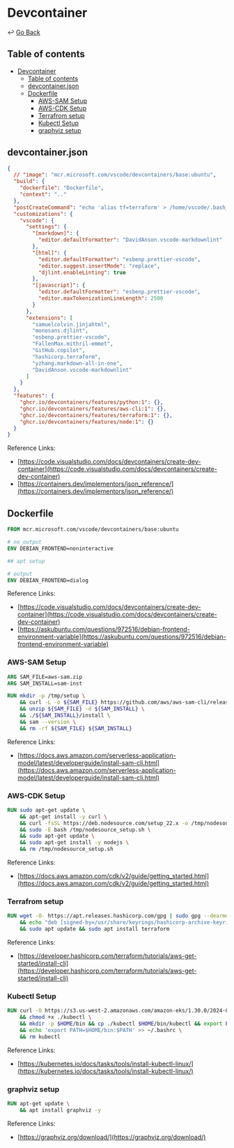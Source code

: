 # Devcontainer

↩ [Go Back](README.md)

## Table of contents

- [Devcontainer](#devcontainer)
  - [Table of contents](#table-of-contents)
  - [devcontainer.json](#devcontainerjson)
  - [Dockerfile](#dockerfile)
    - [AWS-SAM Setup](#aws-sam-setup)
    - [AWS-CDK Setup](#aws-cdk-setup)
    - [Terrafrom setup](#terrafrom-setup)
    - [Kubectl Setup](#kubectl-setup)
    - [graphviz setup](#graphviz-setup)

## devcontainer.json

```json
{
  // "image": "mcr.microsoft.com/vscode/devcontainers/base:ubuntu",
  "build": {
    "dockerfile": "Dockerfile",
    "context": ".."
  },
  "postCreateCommand": "echo 'alias tf=terraform' > /home/vscode/.bash_aliases",
  "customizations": {
    "vscode": {
      "settings": {
        "[markdown]": {
          "editor.defaultFormatter": "DavidAnson.vscode-markdownlint"
        },
        "[html]": {
          "editor.defaultFormatter": "esbenp.prettier-vscode",
          "editor.suggest.insertMode": "replace",
          "djlint.enableLinting": true
        },
        "[javascript]": {
          "editor.defaultFormatter": "esbenp.prettier-vscode",
          "editor.maxTokenizationLineLength": 2500
        }
      },
      "extensions": [
        "samuelcolvin.jinjahtml",
        "monosans.djlint",
        "esbenp.prettier-vscode",
        "FallenMax.mithril-emmet",
        "GitHub.copilot",
        "hashicorp.terraform",
        "yzhang.markdown-all-in-one",
        "DavidAnson.vscode-markdownlint"
      ]
    }
  },
  "features": {
    "ghcr.io/devcontainers/features/python:1": {},
    "ghcr.io/devcontainers/features/aws-cli:1": {},
    "ghcr.io/devcontainers/features/terraform:1": {},
    "ghcr.io/devcontainers/features/node:1": {}
  }
}
```

Reference Links:

- [https://code.visualstudio.com/docs/devcontainers/create-dev-container](https://code.visualstudio.com/docs/devcontainers/create-dev-container)
- [https://containers.dev/implementors/json_reference/](https://containers.dev/implementors/json_reference/)

## Dockerfile

```dockerfile
FROM mcr.microsoft.com/vscode/devcontainers/base:ubuntu

# no output
ENV DEBIAN_FRONTEND=noninteractive

## apt setup

# output
ENV DEBIAN_FRONTEND=dialog
```

Reference Links:

- [https://code.visualstudio.com/docs/devcontainers/create-dev-container](https://code.visualstudio.com/docs/devcontainers/create-dev-container)
- [https://askubuntu.com/questions/972516/debian-frontend-environment-variable](https://askubuntu.com/questions/972516/debian-frontend-environment-variable)

### AWS-SAM Setup

```dockerfile
ARG SAM_FILE=aws-sam.zip
ARG SAM_INSTALL=sam-inst

RUN mkdir -p /tmp/setup \
    && curl -L -o ${SAM_FILE} https://github.com/aws/aws-sam-cli/releases/latest/download/aws-sam-cli-linux-x86_64.zip \
    && unzip ${SAM_FILE} -d ${SAM_INSTALL} \
    && ./${SAM_INSTALL}/install \
    && sam --version \
    && rm -rf ${SAM_FILE} ${SAM_INSTALL}
```

Reference Links:

- [https://docs.aws.amazon.com/serverless-application-model/latest/developerguide/install-sam-cli.html](https://docs.aws.amazon.com/serverless-application-model/latest/developerguide/install-sam-cli.html)

### AWS-CDK Setup

```dockerfile
RUN sudo apt-get update \
    && apt-get install -y curl \
    && curl -fsSL https://deb.nodesource.com/setup_22.x -o /tmp/nodesource_setup.sh \
    && sudo -E bash /tmp/nodesource_setup.sh \
    && sudo apt-get update \
    && sudo apt-get install -y nodejs \
    && rm /tmp/nodesource_setup.sh
```

Reference Links:

- [https://docs.aws.amazon.com/cdk/v2/guide/getting_started.html](https://docs.aws.amazon.com/cdk/v2/guide/getting_started.html)

### Terrafrom setup

```dockerfile
RUN wget -O- https://apt.releases.hashicorp.com/gpg | sudo gpg --dearmor -o /usr/share/keyrings/hashicorp-archive-keyring.gpg \
    && echo "deb [signed-by=/usr/share/keyrings/hashicorp-archive-keyring.gpg] https://apt.releases.hashicorp.com $(lsb_release -cs) main" | sudo tee /etc/apt/sources.list.d/hashicorp.list \
    && sudo apt update && sudo apt install terraform
```

Reference Links:

- [https://developer.hashicorp.com/terraform/tutorials/aws-get-started/install-cli](https://developer.hashicorp.com/terraform/tutorials/aws-get-started/install-cli)

### Kubectl Setup

```dockerfile
RUN curl -O https://s3.us-west-2.amazonaws.com/amazon-eks/1.30.0/2024-05-12/bin/linux/amd64/kubectl \
    && chmod +x ./kubectl \
    && mkdir -p $HOME/bin && cp ./kubectl $HOME/bin/kubectl && export PATH=$HOME/bin:$PATH \
    && echo 'export PATH=$HOME/bin:$PATH' >> ~/.bashrc \
    && rm kubectl
```

Reference Links:

- [https://kubernetes.io/docs/tasks/tools/install-kubectl-linux/](https://kubernetes.io/docs/tasks/tools/install-kubectl-linux/)

### graphviz setup

```dockerfile
RUN apt-get update \
    && apt install graphviz -y
```

Reference Links:

- [https://graphviz.org/download/](https://graphviz.org/download/)
